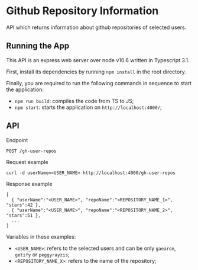 # Github Repository Information

API which returns information about github repositories of selected users.

## Running the App

This API is an express web server over node v10.6 written in Typescript 3.1.

First, install its dependencies by running `npm install` in the root directory.

Finally, you are required to run the following commands in sequence to start the application:

- `npm run build`: compiles the code from TS to JS;
- `npm start`: starts the application on `http://localhost:4000/`;

## API

Endpoint

```text
POST /gh-user-repos
```

Request example

```text
curl -d userName=<USER_NAME> http://localhost:4000/gh-user-repos
```

Response example

```text
[
  { "userName":"<USER_NAME>", "repoName":"<REPOSITORY_NAME_1>", "stars":42 },
  { "userName":"<USER_NAME>", "repoName":"<REPOSITORY_NAME_2>", "stars":51 },
  ...
]
```

Variables in these examples:

- `<USER_NAME>`: refers to the selected users and can be only `gaearon`, `getify` or `peggyrayzis`;
- `<REPOSITORY_NAME_X>`: refers to the name of the repository;

